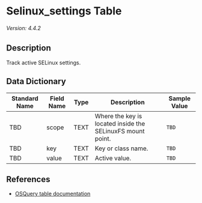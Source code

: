# Selinux_settings Table
###### Version: 4.4.2

## Description
Track active SELinux settings.

## Data Dictionary
|Standard Name|Field Name|Type|Description|Sample Value|
|---|---|---|---|---|
|TBD|scope|TEXT|Where the key is located inside the SELinuxFS mount point.|`TBD`|
|TBD|key|TEXT|Key or class name.|`TBD`|
|TBD|value|TEXT|Active value.|`TBD`|

## References
* [OSQuery table documentation](https://osquery.io/schema/current#selinux_settings)
